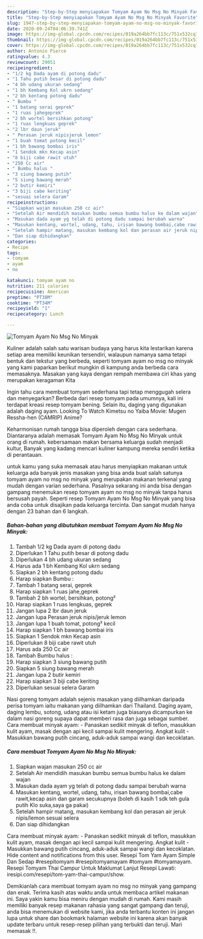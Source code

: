```yaml
---
description: "Step-by-Step menyiapakan Tomyam Ayam No Msg No Minyak Favorite"
title: "Step-by-Step menyiapakan Tomyam Ayam No Msg No Minyak Favorite"
slug: 1947-step-by-step-menyiapakan-tomyam-ayam-no-msg-no-minyak-favorite
date: 2020-09-24T04:06:39.741Z
image: https://img-global.cpcdn.com/recipes/019a264bb7fc113c/751x532cq70/tomyam-ayam-no-msg-no-minyak-foto-resep-utama.jpg
thumbnail: https://img-global.cpcdn.com/recipes/019a264bb7fc113c/751x532cq70/tomyam-ayam-no-msg-no-minyak-foto-resep-utama.jpg
cover: https://img-global.cpcdn.com/recipes/019a264bb7fc113c/751x532cq70/tomyam-ayam-no-msg-no-minyak-foto-resep-utama.jpg
author: Antonio Pierce
ratingvalue: 4.3
reviewcount: 29051
recipeingredient:
- "1/2 kg Dada ayam di potong dadu"
- "1 Tahu putih besar di potong dadu"
- "4 bh udang ukuran sedang"
- "1 bh Kembang Kol ukrn sedang"
- "2 bh kentang potong dadu"
- " Bumbu "
- "1 batang serai geprek"
- "1 ruas jahegeprek"
- "2 bh wortel bersihkan potong"
- "1 ruas lengkuas geprek"
- "2 lbr daun jeruk"
- " Perasan jeruk nipisjeruk lemon"
- "1 buah tomat potong kecil"
- "1 bh bawang bombai iris"
- "1 Sendok mkn Kecap asin"
- "8 biji cabe rawit utuh"
- "250 Cc air"
- " Bumbu halus "
- "3 siung bawang putih"
- "5 siung bawang merah"
- "2 butir kemiri"
- "3 biji cabe keriting"
- "sesuai selera Garam"
recipeinstructions:
- "Siapkan wajan masukan 250 cc air"
- "Setelah Air mendidih masukan bumbu semua bumbu halus ke dalam wajan"
- "Masukan dada ayam yg telah di potong dadu sampai berubah warna"
- "Masukan kentang, wortel, udang, tahu, irisan bawang bombai,cabe rawit,kecap asin dan garam secukupnya (boleh di kasih 1 sdk teh gula putih Klo suka,saya ga pakai)"
- "Setelah hampir matang, masukan kembang kol dan perasan air jeruk nipis/lemon sesuai selera"
- "Dan siap dihidangkan"
categories:
- Recipe
tags:
- tomyam
- ayam
- no

katakunci: tomyam ayam no 
nutrition: 211 calories
recipecuisine: American
preptime: "PT38M"
cooktime: "PT34M"
recipeyield: "1"
recipecategory: Lunch

---
```



![Tomyam Ayam No Msg No Minyak](https://img-global.cpcdn.com/recipes/019a264bb7fc113c/751x532cq70/tomyam-ayam-no-msg-no-minyak-foto-resep-utama.jpg)

Kuliner adalah salah satu warisan budaya yang harus kita lestarikan karena setiap area memiliki keunikan tersendiri, walaupun namanya sama tetapi bentuk dan tekstur yang berbeda, seperti tomyam ayam no msg no minyak yang kami paparkan berikut mungkin di kampung anda berbeda cara memasaknya. Masakan yang kaya dengan rempah membawa ciri khas yang merupakan keragaman Kita

Ingin tahu cara membuat tomyam sederhana tapi tetap menggugah selera dan menyegarkan? Berbeda dari resep tomyam pada umumnya, kali ini terdapat kreasi resep tomyam bening. Selain itu, daging yang digunakan adalah daging ayam. Looking To Watch Kimetsu no Yaiba Movie: Mugen Ressha-hen (CAMRIP) Anime?

Keharmonisan rumah tangga bisa diperoleh dengan cara sederhana. Diantaranya adalah memasak Tomyam Ayam No Msg No Minyak untuk orang di rumah. kebersamaan makan bersama keluarga sudah menjadi kultur, Banyak yang kadang mencari kuliner kampung mereka sendiri ketika di perantauan.

untuk kamu yang suka memasak atau harus menyiapkan makanan untuk keluarga ada banyak jenis masakan yang bisa anda buat salah satunya tomyam ayam no msg no minyak yang merupakan makanan terkenal yang mudah dengan varian sederhana. Pasalnya sekarang ini anda bisa dengan gampang menemukan resep tomyam ayam no msg no minyak tanpa harus bersusah payah.
Seperti resep Tomyam Ayam No Msg No Minyak yang bisa anda coba untuk disajikan pada keluarga tercinta. Dan sangat mudah hanya dengan 23 bahan dan 6 langkah.


<!--inarticleads1-->

##### Bahan-bahan yang dibutuhkan membuat Tomyam Ayam No Msg No Minyak:

1. Tambah 1/2 kg Dada ayam di potong dadu
1. Diperlukan 1 Tahu putih besar di potong dadu
1. Diperlukan 4 bh udang ukuran sedang
1. Harus ada 1 bh Kembang Kol ukrn sedang
1. Siapkan 2 bh kentang potong dadu
1. Harap siapkan  Bumbu :
1. Tambah 1 batang serai, geprek
1. Harap siapkan 1 ruas jahe,geprek
1. Tambah 2 bh wortel, bersihkan, potong²
1. Harap siapkan 1 ruas lengkuas, geprek
1. Jangan lupa 2 lbr daun jeruk
1. Jangan lupa  Perasan jeruk nipis/jeruk lemon
1. Jangan lupa 1 buah tomat, potong² kecil
1. Harap siapkan 1 bh bawang bombai iris
1. Siapkan 1 Sendok mkn Kecap asin
1. Diperlukan 8 biji cabe rawit utuh
1. Harus ada 250 Cc air
1. Tambah  Bumbu halus :
1. Harap siapkan 3 siung bawang putih
1. Siapkan 5 siung bawang merah
1. Jangan lupa 2 butir kemiri
1. Harap siapkan 3 biji cabe keriting
1. Diperlukan sesuai selera Garam


Nasi goreng tomyam adalah sejenis masakan yang diilhamkan daripada perisa tomyam iaitu makanan yang diilhamkan dari Thailand. Daging ayam, daging lembu, sotong, udang atau isi ketam juga biasanya dicampurkan ke dalam nasi goreng supaya dapat memberi rasa dan juga sebagai sumber. Cara membuat minyak ayam: - Panaskan sedikit minyak di teflon, masukkan kulit ayam, masak dengan api kecil sampai kulit mengering. Angkat kulit - Masukkan bawang putih cincang, aduk-aduk sampai wangi dan kecoklatan. 

<!--inarticleads2-->

##### Cara membuat  Tomyam Ayam No Msg No Minyak:

1. Siapkan wajan masukan 250 cc air
1. Setelah Air mendidih masukan bumbu semua bumbu halus ke dalam wajan
1. Masukan dada ayam yg telah di potong dadu sampai berubah warna
1. Masukan kentang, wortel, udang, tahu, irisan bawang bombai,cabe rawit,kecap asin dan garam secukupnya (boleh di kasih 1 sdk teh gula putih Klo suka,saya ga pakai)
1. Setelah hampir matang, masukan kembang kol dan perasan air jeruk nipis/lemon sesuai selera
1. Dan siap dihidangkan


Cara membuat minyak ayam: - Panaskan sedikit minyak di teflon, masukkan kulit ayam, masak dengan api kecil sampai kulit mengering. Angkat kulit - Masukkan bawang putih cincang, aduk-aduk sampai wangi dan kecoklatan. Hide content and notifications from this user. Resepi Tom Yam Ayam Simple Dan Sedap #resepitomyam #resepitomyamayam #tomyam #tomyamayam. Resepi Tomyam Thai Campur Untuk Maklumat Lanjut Resepi Lawati: iresipi.com/resepi/tom-yam-thai-campur/show. 

Demikianlah cara membuat tomyam ayam no msg no minyak yang gampang dan enak. Terima kasih atas waktu anda untuk membaca artikel makanan ini. Saya yakin kamu bisa meniru dengan mudah di rumah. Kami masih memiliki banyak resep makanan rahasia yang sangat gampang dan teruji, anda bisa menemukan di website kami, jika anda terbantu konten ini jangan lupa untuk share dan bookmark halaman website ini karena akan banyak update terbaru untuk resep-resep pilihan yang terbukti dan teruji. Mari memasak !!. 

